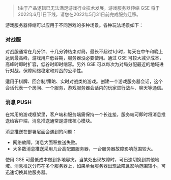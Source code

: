 >!由于产品逻辑已无法满足游戏行业技术发展，游戏服务器伸缩 GSE 将于2022年6月1日下线，请您在2022年5月31日前完成服务迁移。

游戏服务器伸缩可以应用于不同游戏的多种场景。各种玩法场景如下：

### 对战服
对战服通常在几分钟、十几分钟结束对局，最长不超过1小时，每天在中午和晚上达到最高峰，游戏用户低谷期，服务器没必要使用。通过 GSE 可较大减少成本，高峰时即时扩容，低谷时即时缩容。另外 GSE 可以每次为对局分配最近的地域进行对战，保障网络稳定和对战的公平性。

适用于棋牌、回合制/策略、实时对战类的游戏。创建一个游戏服务器会话，这个会话代表一个房间、一个服务，游戏服务器会话内的玩家进行战斗、聊天等通信。



### 消息 PUSH 
在常用的游戏框架里，客户端和服务端需保持一个长连接，服务端可即时将消息推送给客户端，消息推送通常是游戏核心模块。

消息推送在部署层面会遇到的问题：
- 网络故障，消息大面积推送失败。
- 大多数消息推送采用几台高配置服务器，一台服务器故障影响范围较大。

使用 GSE 可最低成本做到多地容灾，当某处出现故障时，可迅速切换到其他地域。消息推送分布在多个服务器上，如果单台服务器出现故障且影响范围较小，可迅速切换其他服务器。



